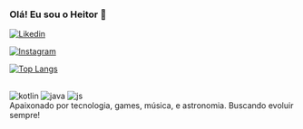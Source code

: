 ### Olá! Eu sou o Heitor 👋
[![Likedin](https://img.shields.io/badge/LinkedIn-0077B5?style=for-the-badge&logo=linkedin&logoColor=white)](https://www.linkedin.com/in/heitor-miranda-125646231/)

[![Instagram](https://img.shields.io/badge/Instagram-E4405F?style=for-the-badge&logo=instagram&logoColor=white)](https://www.instagram.com/heitor.mr/)

[![Top Langs](https://github-readme-stats.vercel.app/api/top-langs/?username=anuraghazra&hide_progress=true)](https://github.com/anuraghazra/github-readme-stats)


<div style="display: inline-block"></br>
<img aling="center" alt=kotlin src="https://img.shields.io/badge/Kotlin-0095D5?&style=for-the-badge&logo=kotlin&logoColor=white">
<img aling="center" alt=java src="https://img.shields.io/badge/Java-ED8B00?style=for-the-badge&logo=openjdk&logoColor=white">
<img aling="center" alt=js src="https://img.shields.io/badge/JavaScript-323330?style=for-the-badge&logo=javascript&logoColor=F7DF1E">
</div><br>
Apaixonado por tecnologia, games, música, e astronomia. Buscando evoluir sempre!
